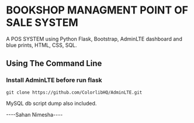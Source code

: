 # BOOKSHOP MANAGMENT POINT OF SALE SYSTEM 
A POS SYSTEM using Python Flask, Bootstrap, AdminLTE dashboard and blue prints, HTML, CSS, SQL.

## Using The Command Line 
### Install AdminLTE before run flask

`
git clone https://github.com/ColorlibHQ/AdminLTE.git
`

MySQL db script dump also included. 



----Sahan Nimesha----



